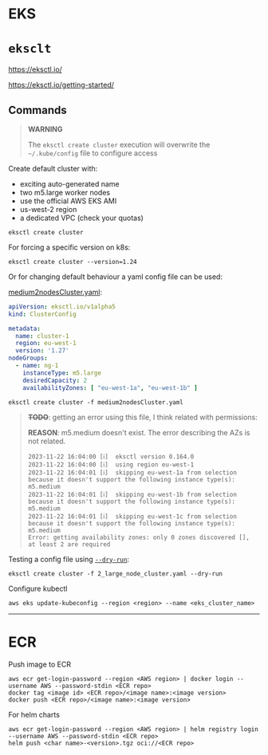 # EKS

# `eksclt`
https://eksctl.io/

https://eksctl.io/getting-started/

## Commands

> **WARNING**
> 
> The `eksctl create cluster` execution will overwrite the `~/.kube/config` file to configure access

Create default cluster with:
- exciting auto-generated name
- two m5.large worker nodes
- use the official AWS EKS AMI
- us-west-2 region
- a dedicated VPC (check your quotas)

```shell
eksctl create cluster
```

For forcing a specific version on k8s:
```shell
eksctl create cluster --version=1.24
```

Or for changing default behaviour a yaml config file can be used:

[medium2nodesCluster.yaml](./2_large_node_cluster.yaml):
```yaml
apiVersion: eksctl.io/v1alpha5
kind: ClusterConfig

metadata:
  name: cluster-1
  region: eu-west-1
  version: '1.27'
nodeGroups:
  - name: ng-1
    instanceType: m5.large
    desiredCapacity: 2
    availabilityZones: [ "eu-west-1a", "eu-west-1b" ]
```

````shell
eksctl create cluster -f medium2nodesCluster.yaml
````

> **~~TODO~~**: getting an error using this file, I think related with permissions:
>
> **REASON**: m5.medium doesn't exist. The error describing the AZs is not related.
>
> ```shell
> 2023-11-22 16:04:00 [ℹ]  eksctl version 0.164.0
> 2023-11-22 16:04:00 [ℹ]  using region eu-west-1
> 2023-11-22 16:04:01 [ℹ]  skipping eu-west-1a from selection because it doesn't support the following instance type(s): m5.medium
> 2023-11-22 16:04:01 [ℹ]  skipping eu-west-1b from selection because it doesn't support the following instance type(s): m5.medium
> 2023-11-22 16:04:01 [ℹ]  skipping eu-west-1c from selection because it doesn't support the following instance type(s): m5.medium
> Error: getting availability zones: only 0 zones discovered [], at least 2 are required
> ```

Testing a config file using [`--dry-run`](https://eksctl.io/usage/dry-run/):
```shell
eksctl create cluster -f 2_large_node_cluster.yaml --dry-run 
```

Configure kubectl
```shell
aws eks update-kubeconfig --region <region> --name <eks_cluster_name>
```

---

# ECR

Push image to ECR
```shell
aws ecr get-login-password --region <AWS region> | docker login --username AWS --password-stdin <ECR repo>
docker tag <image id> <ECR repo>/<image name>:<image version>
docker push <ECR repo>/<image name>:<image version>
```

For helm charts
```shell
aws ecr get-login-password --region <AWS region> | helm registry login --username AWS --password-stdin <ECR repo>
helm push <char name>-<version>.tgz oci://<ECR repo>
```